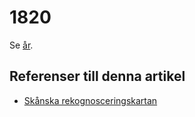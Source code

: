 # 1820

Se [år](år).

## Referenser till denna artikel

* [Skånska rekognosceringskartan](skånska%20rekognosceringskartan)
